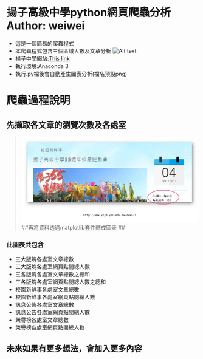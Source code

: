
揚子高級中學python網頁爬蟲分析 Author: weiwei
=============
  * 這是一個簡易的爬蟲程式
  * 本爬蟲程式包含三個區域人數及文章分析
         ![Alt text](/threeblocks.jpg)
  * 揚子中學網站:[This link](http://www.ytjh.ylc.edu.tw/)
  * 執行環境:Anaconda 3
  * 執行.py檔後會自動產生圖表分析(檔名預設png)

爬蟲過程說明
===========
## 先擷取各文章的瀏覽次數及各處室 ##
 >![Alt text](/description.png)
##再將資料透過matplotlib套件轉成圖表 ##
### 此圖表共包含 ###
   * 三大版塊各處室文章總數
   * 三大版塊各處室網頁點閱總人數
   * 三各版塊各處室文章總數之總和
   * 三各版塊各處室網頁點閱總人數之總和
   * 校園新鮮事各處室文章總數
   * 校園新鮮事各處室網頁點閱總人數
   * 訊息公告各處室文章總數
   * 訊息公告各處室網頁點閱總人數
   * 榮譽榜各處室文章總數
   * 榮譽榜各處室網頁點閱總人數
## 未來如果有更多想法，會加入更多內容 ##
